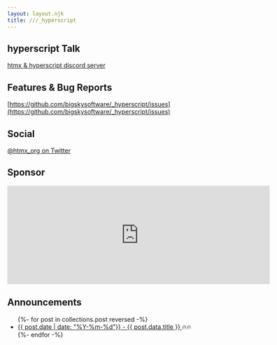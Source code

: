 ```yaml
---
layout: layout.njk
title: ///_hyperscript
---
```


## hyperscript Talk

[htmx & hyperscript discord server](/discord)

## Features & Bug Reports

[https://github.com/bigskysoftware/_hyperscript/issues](https://github.com/bigskysoftware/_hyperscript/issues)

## Social

[@htmx_org on Twitter](https://twitter.com/htmx_org)

## Sponsor

<iframe src="https://github.com/sponsors/bigskysoftware/card" title="Sponsor bigskysoftware" height="225" width="600" style="border: 0;"></iframe>

<div class="row">
<div class="1 col">

## Announcements

<ul> 
{%- for post in collections.post reversed -%}
  <li><a href="{{ post.url  }}">{{ post.date | date: "%Y-%m-%d"}} - {{ post.data.title }} </a>🔥🔥</li>
{%- endfor -%}
</ul>
</div>
<div class="1 col">

</div>
</div>


